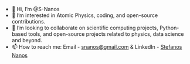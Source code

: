 - 👋 Hi, I’m @S-Nanos
- 👀 I’m interested in Atomic Physics, coding, and open-source contributions.
- 💞️ I’m looking to collaborate on scientific computing projects, Python-based tools, and open-source projects related to physics, data science and beyond.
- 📫 How to reach me: Email - snanos@gmail.com & LinkedIn - [Stefanos Nanos](https://www.linkedin.com/in/stefanos-nanos-2511b3223/)
<!---
S-Nanos/S-Nanos is a ✨ special ✨ repository because its `README.md` (this file) appears on your GitHub profile.
You can click the Preview link to take a look at your changes.
--->
